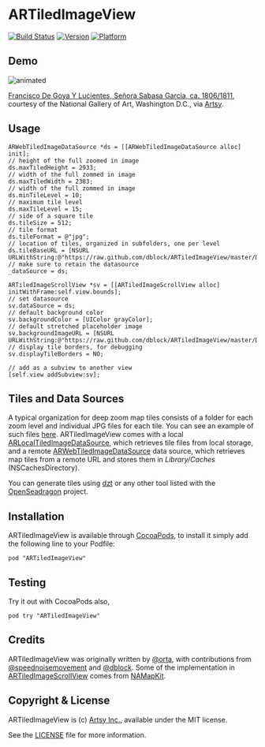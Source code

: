# ARTiledImageView

[![Build Status](https://travis-ci.org/dblock/ARTiledImageView.png?branch=master)](https://travis-ci.org/dblock/ARTiledImageView)
[![Version](http://cocoapod-badges.herokuapp.com/v/ARTiledImageView/badge.png)](http://cocoadocs.org/docsets/ARTiledImageView)
[![Platform](http://cocoapod-badges.herokuapp.com/p/ARTiledImageView/badge.png)](http://cocoadocs.org/docsets/ARTiledImageView)

## Demo

![animated](Screenshots/goya3.gif)

[Francisco De Goya Y Lucientes, Señora Sabasa Garcia, ca. 1806/1811](https://artsy.net/artwork/francisco-jose-de-goya-y-lucientes-senora-sabasa-garcia), courtesy of the National Gallery of Art, Washington D.C., via [Artsy](https://artsy.net).

## Usage

``` objc
ARWebTiledImageDataSource *ds = [[ARWebTiledImageDataSource alloc] init];
// height of the full zoomed in image
ds.maxTiledHeight = 2933;
// width of the full zommed in image
ds.maxTiledWidth = 2383;
// width of the full zommed in image
ds.minTileLevel = 10;
// maximum tile level
ds.maxTileLevel = 15;
// side of a square tile
ds.tileSize = 512;
// tile format
ds.tileFormat = @"jpg";
// location of tiles, organized in subfolders, one per level
ds.tileBaseURL = [NSURL URLWithString:@"https://raw.github.com/dblock/ARTiledImageView/master/Demo/Tiles/SenoraSabasaGarcia/tiles"];
// make sure to retain the datasource
_dataSource = ds;

ARTiledImageScrollView *sv = [[ARTiledImageScrollView alloc] initWithFrame:self.view.bounds];
// set datasource
sv.dataSource = ds;
// default background color
sv.backgroundColor = [UIColor grayColor];
// default stretched placeholder image
sv.backgroundImageURL = [NSURL URLWithString:@"https://raw.github.com/dblock/ARTiledImageView/master/Demo/Tiles/SenoraSabasaGarcia/large.jpg"];
// display tile borders, for debugging
sv.displayTileBorders = NO;

// add as a subview to another view
[self.view addSubview:sv];
```

## Tiles and Data Sources

A typical organization for deep zoom map tiles consists of a folder for each zoom level and individual JPG files for each tile. You can see an example of such files [here](Demo/Tiles/SenoraSabasaGarcia/tiles). ARTiledImageView comes with a local [ARLocalTiledImageDataSource](Classes/ARLocalTiledImageDataSource.h), which retrieves tile files from local storage, and a remote [ARWebTiledImageDataSource](Classes/ARWebTiledImageDataSource.h) data source, which retrieves map tiles from a remote URL and stores them in *Library/Caches* (NSCachesDirectory).

You can generate tiles using [dzt](https://github.com/dblock/dzt) or any other tool listed with the [OpenSeadragon](http://openseadragon.github.io/examples/creating-zooming-images) project.

## Installation

ARTiledImageView is available through [CocoaPods](http://cocoapods.org), to install it simply add the following line to your Podfile:

    pod "ARTiledImageView"

## Testing

Try it out with CocoaPods also,

    pod try "ARTiledImageView"

## Credits

ARTiledImageView was originally written by [@orta](https://github.com/orta), with contributions from [@speednoisemovement](https://github.com/speednoisemovement) and [@dblock](https://github.com/dblock). Some of the implementation in [ARTiledImageScrollView](Classes/ARTiledImageScrollView.m) comes from [NAMapKit](https://github.com/neilang/NAMapKit).

## Copyright & License

ARTiledImageView is (c) [Artsy Inc.](http://artsy.net), available under the MIT license.

See the [LICENSE](LICENSE) file for more information.


